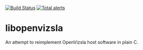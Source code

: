 [![Build Status](https://semaphoreci.com/api/v1/matwey/libopenvizsla/branches/master/badge.svg)](https://semaphoreci.com/matwey/libopenvizsla)
[![Total alerts](https://img.shields.io/lgtm/alerts/g/matwey/libopenvizsla.svg?logo=lgtm&logoWidth=18)](https://lgtm.com/projects/g/matwey/libopenvizsla/alerts/)

# libopenvizsla

An attempt to reimplement OpenVizsla host software in plain C.
